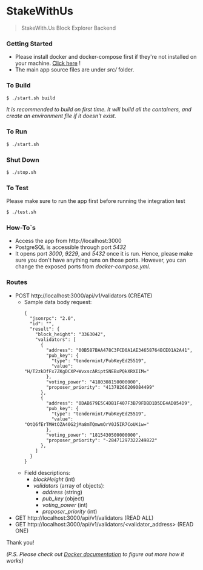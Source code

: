 # StakeWithUs
> StakeWith.Us Block Explorer Backend

### Getting Started
- Please install docker and docker-compose first if they're not installed on your machine. [Click here](https://www.docker.com/get-started) !
- The main app source files are under *src/* folder.

### To Build
```bash
$ ./start.sh build
```
*It is recommended to build on first time. It will build all the containers, and create an environment file if it doesn't exist.*

### To Run
```bash
$ ./start.sh
```

### Shut Down
```bash
$ ./stop.sh
```

### To Test
Please make sure to run the app first before running the integration test
```bash
$ ./test.sh
```

### How-To`s
- Access the app from http://localhost:3000
- PostgreSQL is accessible through port *5432*
- It opens port *3000*, *9229*, and *5432* once it is run. Hence, please make sure you don't have anything runs on those ports. However, you can change the exposed ports from *docker-compose.yml*.

### Routes
- POST http://localhost:3000/api/v1/validators (CREATE)
  - Sample data body request:
    ```
    {
      "jsonrpc": "2.0",
      "id": "",
      "result": {
        "block_height": "3363042",
        "validators": [
          {
            "address": "00B587BAA478C3FCD0A1AE34658764BCE01A2A41",
            "pub_key": {
              "type": "tendermint/PubKeyEd25519",
              "value": "H/T2zkDfFx7ZKgDCXP+WvxscARiptSNEBxPQkXRXIIM="
            },
            "voting_power": "4180308150000000",
            "proposer_priority": "41378266209084499"
          },
          {
            "address": "0DAB679E5C4DB1F407F3B79FDBD1D5DE4AD054D9",
            "pub_key": {
              "type": "tendermint/PubKeyEd25519",
              "value": "OtQ6fErTMHtOZA40G2jMa8mTQmwmOrV0J5IR7CoUKiw="
            },
            "voting_power": "1815430500000000",
            "proposer_priority": "-28471297322249822"
          },
        ]
      }
    }
    ```
  - Field descriptions:
    - *blockHeight* (int)
    - *validators* (array of objects):
      - *address* (string)
      - *pub_key* (object)
      - *voting_power* (int)
      - *proposer_priority* (int)
- GET http://localhost:3000/api/v1/validators (READ ALL)
- GET http://localhost:3000/api/v1/validators/<validator_address> (READ ONE)

Thank you!

*(P.S. Please check out [Docker documentation](https://www.docker.com/get-started) to figure out more how it works)*
